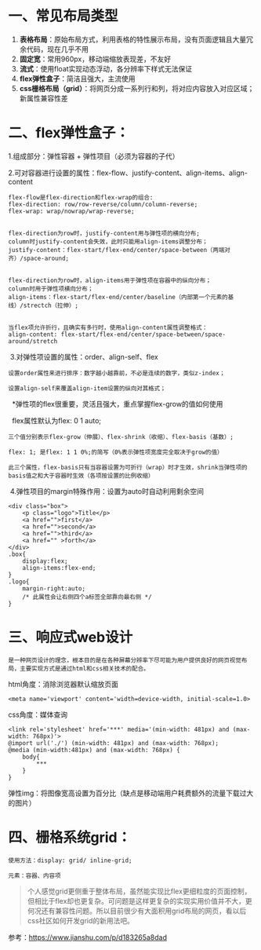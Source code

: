 # 一、常见布局类型
1. **表格布局**：原始布局方式，利用表格的特性展示布局，没有页面逻辑且大量冗余代码，现在几乎不用
2. **固定宽**：常用960px，移动端缩放表现差，不友好
3. **流式**：使用float实现动态浮动，各分辨率下样式无法保证
4. **flex弹性盒子**：简洁且强大，主流使用
5. **css栅格布局（grid）**：将网页分成一系列行和列，将对应内容放入对应区域；新属性兼容性差

# 二、flex弹性盒子：
1.组成部分：弹性容器 + 弹性项目（必须为容器的子代）

2.可对容器进行设置的属性：flex-flow、justify-content、align-items、align-content

    flex-flow是flex-direction和flex-wrap的组合:
    flex-direction: row/row-reverse/column/column-reverse;
    flex-wrap: wrap/nowrap/wrap-reverse;


    flex-direction为row时，justify-content用与弹性项的横向分布;
    column时justify-content会失效，此时只能用align-items调整分布；
    justify-content：flex-start/flex-end/center/space-between（两端对齐）/space-around;


    flex-direction为row时，align-items用于弹性项在容器中的纵向分布；
    column时用于弹性项横向分布；
    align-items：flex-start/flex-end/center/baseline（内部第一个元素的基线）/strectch（拉伸）;


    当flex项允许折行，且确实有多行时，使用align-content属性调整格式：
    align-content: flex-start/flex-end/center/space-between/space-around/stretch
 3.对弹性项设置的属性：order、align-self、flex

    设置order属性来进行排序：数字越小越靠前，不必是连续的数字，类似z-index；

    设置align-self来覆盖align-item设置的纵向对其格式；
    *弹性项的flex很重要，灵活且强大，重点掌握flex-grow的值如何使用

    flex属性默认为flex: 0 1 auto;

    三个值分别表示flex-grow（伸展）、flex-shrink（收缩）、flex-basis（基数）;

    flex: 1; 是flex: 1 1 0%;的简写（0%表示弹性项宽度完全取决于grow的值）

    此三个属性，flex-basis只有当容器设置为可折行（wrap）时才生效，shrink当弹性项的basis值之和大于容器时生效（各项按设置的比例收缩）

 4.弹性项目的margin特殊作用：设置为auto时自动利用剩余空间

    <div class="box">
        <p class="logo">Title</p>
        <a href="">first</a>
        <a href="">second</a>
        <a href="">third</a>
        <a href="" >forth</a>
    </div>
    .box{
        display:flex;
        align-items:flex-end;
    }
    .logo{
        margin-right:auto;
        /* 此属性会让右侧四个a标签全部靠向最右侧 */
    }

# 三、响应式web设计

    是一种网页设计的理念，根本目的是在各种屏幕分辨率下尽可能为用户提供良好的网页视觉布局，主要实现方式是通过html和css相关技术的配合。

html角度：消除浏览器默认缩放页面

    <meta name='viewport' content='width=device-width, initial-scale=1.0>
css角度：媒体查询

    <link rel='stylesheet' href='***' media='(min-width: 481px) and (max-width: 768px)'>
    @import url('./') (min-width: 481px) and (max-width: 768px);
    @media (min-width:481px) and (max-width: 768px) {
        body{
            ***
        }
    }
弹性img：将图像宽高设置为百分比（缺点是移动端用户耗费额外的流量下载过大的图片）

# 四、栅格系统grid：

    使用方法：display: grid/ inline-grid;

    元素：容器、内容项

>个人感觉grid更侧重于整体布局，虽然能实现比flex更细粒度的页面控制，但相比于flex却也更复杂。可问题是这样更复杂的实现实用价值并不大，更何况还有兼容性问题。所以目前很少有大面积用grid布局的网页，看以后css社区如何开发grid的新用法吧。

参考：https://www.jianshu.com/p/d183265a8dad
